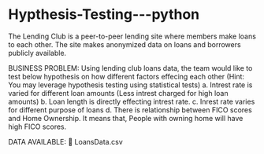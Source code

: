 # Hypthesis-Testing---python
The Lending Club is a peer-to-peer lending site where members make loans to each other. The site makes anonymized data on loans and borrowers publicly available.

BUSINESS PROBLEM:
Using lending club loans data, the team would like to test below hypothesis on how different
factors effecing each other (Hint: You may leverage hypothesis testing using statistical tests)
a. Intrest rate is varied for different loan amounts (Less intrest charged for high loan
amounts)
b. Loan length is directly effecting intrest rate.
c. Inrest rate varies for different purpose of loans
d. There is relationship between FICO scores and Home Ownership. It means that, People
with owning home will have high FICO scores.

DATA AVAILABLE:
 LoansData.csv
